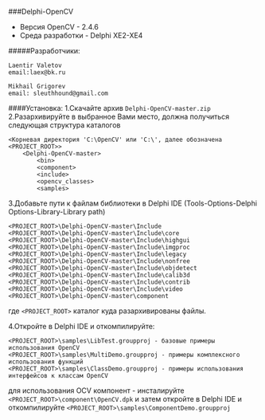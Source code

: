 ###Delphi-OpenCV
* Версия OpenCV - 2.4.6<br>
* Среда разработки - Delphi XE2-XE4<br>

#####Разработчики:
```
Laentir Valetov
email:laex@bk.ru

Mikhail Grigorev
email: sleuthhound@gmail.com
```
####Установка:
1.Скачайте архив ```Delphi-OpenCV-master.zip```<br>
2.Разархивируйте в выбранное Вами место, должна получиться следующая структура каталогов

```
<Корневая директория 'C:\OpenCV' или 'C:\', далее обозначена <PROJECT_ROOT>>
	<Delphi-OpenCV-master>
		<bin>
		<component>
		<include>
		<opencv_classes>
		<samples>
```
3.Добавьте пути к файлам библиотеки в Delphi IDE (Tools-Options-Delphi Options-Library-Library path)
```
<PROJECT_ROOT>\Delphi-OpenCV-master\Include
<PROJECT_ROOT>\Delphi-OpenCV-master\Include\core
<PROJECT_ROOT>\Delphi-OpenCV-master\Include\highgui
<PROJECT_ROOT>\Delphi-OpenCV-master\Include\imgproc
<PROJECT_ROOT>\Delphi-OpenCV-master\Include\legacy
<PROJECT_ROOT>\Delphi-OpenCV-master\Include\nonfree
<PROJECT_ROOT>\Delphi-OpenCV-master\Include\objdetect
<PROJECT_ROOT>\Delphi-OpenCV-master\Include\calib3d
<PROJECT_ROOT>\Delphi-OpenCV-master\Include\contrib
<PROJECT_ROOT>\Delphi-OpenCV-master\Include\video
<PROJECT_ROOT>\Delphi-OpenCV-master\component
```
где ```<PROJECT_ROOT>``` каталог куда разархивированы файлы.

4.Откройте в Delphi IDE и откомпилируйте:<br> 
```
<PROJECT_ROOT>\samples\LibTest.groupproj - базовые примеры использования OpenCV
<PROJECT_ROOT>\samples\MultiDemo.groupproj - примеры комплексного использования функций
<PROJECT_ROOT>\samples\ClassDemo.groupproj - примеры использования интерфейсов к классам OpenCV
```
для использования OCV компонент - инсталируйте ```<PROJECT_ROOT>\component\OpenCV.dpk```
и затем откройте в Delphi IDE и откомпилируйте ```<PROJECT_ROOT>\samples\ComponentDemo.groupproj```